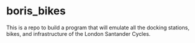 # boris_bikes

This is a repo to build a program that will emulate all the docking stations, bikes, and infrastructure of the London Santander Cycles.

